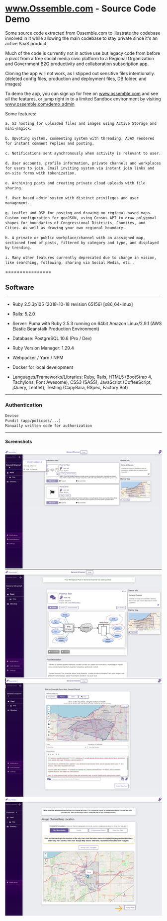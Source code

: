 # www.Ossemble.com -  Source Code Demo

Some source code extracted from Ossemble.com to illustrate the codebase involved in it while allowing the main codebase to stay private since it's an active SaaS product. 

Much of the code is currently not in active use but legacy code from before a pivot from a free social media civic platform to a Regional Organization and Government B2G productivity and collaboration subscription app.

Cloning the app will not work, as I stipped out sensitive files intentionally. (deleted config files, production and deployment files, DB folder, and images)

To demo the app, you can sign up for free on www.ossemble.com and see all the features, or jump right in to a limited Sandbox environment by visiting www.ossemble.com/demo_admin

Some features:

    a. S3 hosting for uploaded files and images using Active Storage and mini-magick.

    b. Upvoting system, commenting system with threading, AJAX rendered for instant comment replies and posting.

    c. Notifications sent aynchronously when activity is relevant to user.

    d. User accounts, profile information, private channels and workplaces for users to join. Email inviting system via instant join links and on-site forms with tokenization.

    e. Archiving posts and creating private cloud uploads with file sharing.

    f. User based admin system with distinct privileges and user management.

    g. Leaflet and OSM for posting and drawing on regional-based maps. Custom configuration for geoJSON, using Census API to draw polygonal shapes for boundaries of Congressional Districts, Counties, and Cities. As well as drawing your own regional boundary.

    h. A private or public workplace/channel with an aassigned map, sectioned feed of posts, filtered by category and type, and displayed by trending.

    i. Many other features currently deprecated due to change in vision, like searching, following, sharing via Social Media, etc..

================

## Software

---

- Ruby 2.5.3p105 (2018-10-18 revision 65156) [x86_64-linux]

- Rails: 5.2.0

- Server: Puma with Ruby 2.5.3 running on 64bit Amazon Linux/2.9.1 (AWS Elastic Beanstalk Production Environment)

- Database: PostgreSQL 10.6 (Pro / Dev)

- Ruby Version Manager: 1.29.4

- Webpacker / Yarn / NPM

- Docker for local development

- Languages/Frameworks/Libraries: Ruby, Rails, HTML5 (BootStrap 4, Tachyions, Font Awesome), CSS3 (SASS), JavaScript (CoffeeScript, jQuery, Leaflet), Testing (CapyBara, RSpec, Factory Bot)

---

### Authentication

    Devise
    Pundit (app/policies/...)
    Manually written code for authorization 

---

#### Screenshots

![alt text](https://github.com/Twistedben/Ossemble-Demo/blob/master/app/assets/screenshots/Ossemble_Feed.png "Main Channel Feed")
![alt text](https://github.com/Twistedben/Ossemble-Demo/blob/master/app/assets/screenshots/Ossemble_New_Post.png "Forum Post Show Page")
![alt text](https://github.com/Twistedben/Ossemble-Demo/blob/master/app/assets/screenshots/Ossemble_New_Map.png "New Map Post Page")
![alt text](https://github.com/Twistedben/Ossemble-Demo/blob/master/app/assets/screenshots/Ossemble_Assigning_Map.png "Assigning a Map to Channel")
